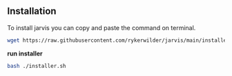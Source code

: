 ## Installation
To install jarvis you can copy and paste the command on terminal.

```bash
wget https://raw.githubusercontent.com/rykerwilder/jarvis/main/installer.sh && chmod +x installer.sh
```

**run installer**

```bash
bash ./installer.sh
```